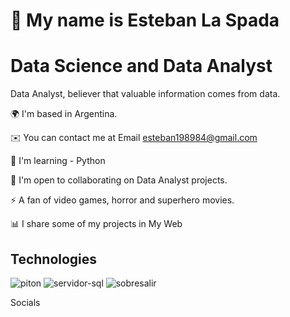 # 👋 My name is Esteban La Spada

# Data Science and Data Analyst

Data Analyst, believer that valuable information comes from data.

🌍  I'm based in Argentina.

✉️  You can contact me at Email esteban198984@gmail.com

🧠  I'm learning - Python

🤝  I'm open to collaborating on Data Analyst projects.

⚡  A fan of video games, horror and superhero movies.

📊 I share some of my projects in My Web

## Technologies

![piton](https://github.com/user-attachments/assets/b5151497-bd7e-4d76-834f-df51a2c81c17) ![servidor-sql](https://github.com/user-attachments/assets/dcbd18c6-945c-4a32-a987-b594e5a74824) ![sobresalir](https://github.com/user-attachments/assets/80f9eb2d-2470-45aa-a667-cd29d3cca6f0)




Socials

